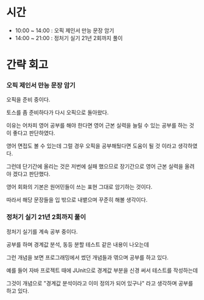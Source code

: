 # 시간
- 10:00 ~ 14:00 : 오픽 제인서 만능 문장 암기
- 14:00 ~ 21:00 : 정처기 실기 21년 2회까지 풀이

# 간략 회고

### 오픽 제인서 만능 문장 암기

오픽을 준비 중이다.

토스를 좀 준비하다가 다시 오픽으로 돌아왔다.

이유는 어차피 영어 공부를 해야 한다면 영어 근본 실력을 늘릴 수 있는 공부를 하는 것이 좋다고 판단하였다.

영어 면접도 볼 수 있는데 그럴 경우 오픽을 공부해뒀다면 도움이 될 것 이라고 생각하였다.

그런데 단기간에 올리는 것은 저번에 실패 했으므로 장기간으로 영어 근본 실력을 올려야 겠다고 판단했다.

영어 회화의 기본은 원어민들이 쓰는 표현 그대로 암기하는 것이다.

따라서 해당 문장들을 입 밖으로 내뱉으며 꾸준히 해볼 생각이다.

### 정처기 실기 21년 2회까지 풀이

정처기 실기를 계속 공부 중이다.

공부를 하며 경계값 분석, 동등 분할 테스트 같은 내용이 나오는데

그런 개념을 보면 프로그래밍에서 썼던 개념들과 엮으며 공부를 하고 있다.

예를 들어 자바 프로젝트 때에 JUnit으로 경계값 부분을 신경 써서 테스트를 작성하는데

그것이 개념으로 "경계값 분석이라고 이미 정의가 되어 있구나" 라고 생각하며 공부를 하고 있다.